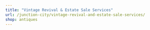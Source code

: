 ```yaml
---
title: "Vintage Revival & Estate Sale Services"
url: /junction-city/vintage-revival-and-estate-sale-services/
shop: antiques
---
```

